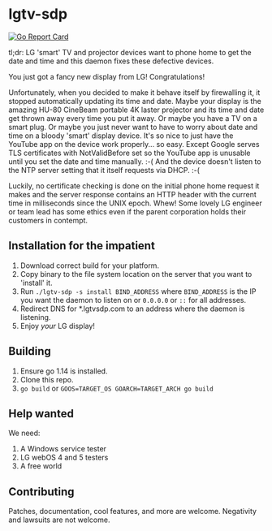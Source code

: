 # lgtv-sdp

<a href="https://goreportcard.com/report/dsheets/lgtv-sdp">
  <img src="https://goreportcard.com/badge/github.com/dsheets/lgtv-sdp" alt="Go Report Card" />
</a>

tl;dr: LG 'smart' TV and projector devices want to phone home to get
the date and time and this daemon fixes these defective devices.

You just got a fancy new display from LG! Congratulations!

Unfortunately, when you decided to make it behave itself by
firewalling it, it stopped automatically updating its time and
date. Maybe your display is the amazing HU-80 CineBeam portable 4K
laster projector and its time and date get thrown away every time you
put it away. Or maybe you have a TV on a smart plug. Or maybe you just
never want to have to worry about date and time on a bloody 'smart'
display device. It's so nice to just have the YouTube app on the
device work properly... so easy. Except Google serves TLS certificates
with NotValidBefore set so the YouTube app is unusable until you set
the date and time manually. :-( And the device doesn't listen to the
NTP server setting that it itself requests via DHCP. :-(

Luckily, no certificate checking is done on the initial phone home
request it makes and the server response contains an HTTP header with
the current time in milliseconds since the UNIX epoch. Whew! Some
lovely LG engineer or team lead has some ethics even if the parent
corporation holds their customers in contempt.

## Installation for the impatient

1. Download correct build for your platform.
2. Copy binary to the file system location on the server that you want
to 'install' it.
3. Run `./lgtv-sdp -s install BIND_ADDRESS` where `BIND_ADDRESS` is
the IP you want the daemon to listen on or `0.0.0.0` or `::` for all
addresses.
4. Redirect DNS for *.lgtvsdp.com to an address where the daemon is listening.
5. Enjoy _your_ LG display!

## Building

1. Ensure go 1.14 is installed.
2. Clone this repo.
3. `go build` or `GOOS=TARGET_OS GOARCH=TARGET_ARCH go build`

## Help wanted

We need:

1. A Windows service tester
2. LG webOS 4 and 5 testers
3. A free world

## Contributing

Patches, documentation, cool features, and more are
welcome. Negativity and lawsuits are not welcome.